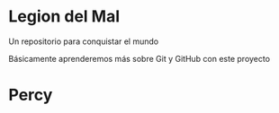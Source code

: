 # Legion del Mal
Un repositorio para conquistar el mundo

Básicamente aprenderemos más sobre Git y GitHub con este proyecto
# Percy

